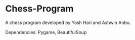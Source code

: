 # Chess-Program
A chess program developed by Yash Hari and Ashwin Anbu. 

Dependencies: Pygame, BeautifulSoup
